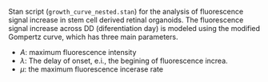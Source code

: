Stan script (`growth_curve_nested.stan`) for the analysis of fluorescence signal increase in stem cell derived retinal organoids. The fluorescence signal increase across DD (diferentiation day) is modeled using the modified Gompertz curve, which has three main parameters. 

- $A$: maximum fluorescence intensity
- $\lambda$: The delay of onset, e.i., the begining of fluorescence increa. 
- $\mu$: the maximum fluorescence incerase rate


